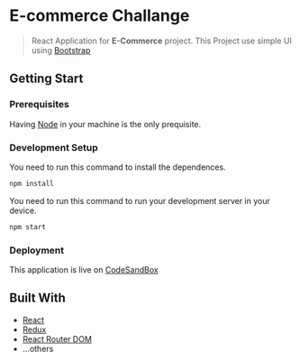 # E-commerce Challange
> React Application for **E-Commerce** project.
> This Project use simple UI using [Bootstrap](https://getbootstrap.com)


## Getting Start

### Prerequisites

Having [Node](https://nodejs.org/en/) in your machine is the only prequisite.


### Development Setup

You need to run this command to install the dependences.

```sh
npm install
```
You need to run this command to run your development server in your device.


```sh
npm start
```


### Deployment

This application is live on [CodeSandBox](https://xux3d.csb.app/home) 


## Built With

* [React](http://reactjs.org/) 
* [Redux](https://redux.js.org) 
* [React Router DOM](https://reacttraining.com/react-router) 
* ...others




